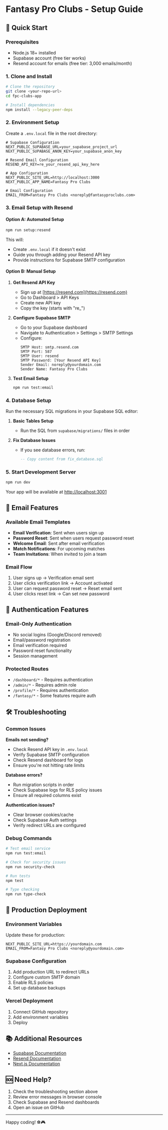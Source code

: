 # Fantasy Pro Clubs - Setup Guide

## 🚀 Quick Start

### Prerequisites
- Node.js 18+ installed
- Supabase account (free tier works)
- Resend account for emails (free tier: 3,000 emails/month)

### 1. Clone and Install

```bash
# Clone the repository
git clone <your-repo-url>
cd fpc-clubs-app

# Install dependencies
npm install --legacy-peer-deps
```

### 2. Environment Setup

Create a `.env.local` file in the root directory:

```env
# Supabase Configuration
NEXT_PUBLIC_SUPABASE_URL=your_supabase_project_url
NEXT_PUBLIC_SUPABASE_ANON_KEY=your_supabase_anon_key

# Resend Email Configuration
RESEND_API_KEY=re_your_resend_api_key_here

# App Configuration
NEXT_PUBLIC_SITE_URL=http://localhost:3000
NEXT_PUBLIC_APP_NAME=Fantasy Pro Clubs

# Email Configuration
EMAIL_FROM=Fantasy Pro Clubs <noreply@fantasyproclubs.com>
```

### 3. Email Setup with Resend

#### Option A: Automated Setup
```bash
npm run setup:resend
```

This will:
- Create `.env.local` if it doesn't exist
- Guide you through adding your Resend API key
- Provide instructions for Supabase SMTP configuration

#### Option B: Manual Setup

1. **Get Resend API Key**
   - Sign up at [https://resend.com](https://resend.com)
   - Go to Dashboard > API Keys
   - Create new API key
   - Copy the key (starts with "re_")

2. **Configure Supabase SMTP**
   - Go to your Supabase dashboard
   - Navigate to Authentication > Settings > SMTP Settings
   - Configure:
     ```
     SMTP Host: smtp.resend.com
     SMTP Port: 587
     SMTP User: resend
     SMTP Password: [Your Resend API Key]
     Sender Email: noreply@yourdomain.com
     Sender Name: Fantasy Pro Clubs
     ```

3. **Test Email Setup**
   ```bash
   npm run test:email
   ```

### 4. Database Setup

Run the necessary SQL migrations in your Supabase SQL editor:

1. **Basic Tables Setup**
   - Run the SQL from `supabase/migrations/` files in order

2. **Fix Database Issues**
   - If you see database errors, run:
     ```sql
     -- Copy content from fix_database.sql
     ```

### 5. Start Development Server

```bash
npm run dev
```

Your app will be available at [http://localhost:3001](http://localhost:3001)

## 📧 Email Features

### Available Email Templates
- **Email Verification**: Sent when users sign up
- **Password Reset**: Sent when users request password reset
- **Welcome Email**: Sent after email verification
- **Match Notifications**: For upcoming matches
- **Team Invitations**: When invited to join a team

### Email Flow
1. User signs up → Verification email sent
2. User clicks verification link → Account activated
3. User can request password reset → Reset email sent
4. User clicks reset link → Can set new password

## 🔐 Authentication Features

### Email-Only Authentication
- No social logins (Google/Discord removed)
- Email/password registration
- Email verification required
- Password reset functionality
- Session management

### Protected Routes
- `/dashboard/*` - Requires authentication
- `/admin/*` - Requires admin role
- `/profile/*` - Requires authentication
- `/fantasy/*` - Some features require auth

## 🛠️ Troubleshooting

### Common Issues

**Emails not sending?**
- Check Resend API key in `.env.local`
- Verify Supabase SMTP configuration
- Check Resend dashboard for logs
- Ensure you're not hitting rate limits

**Database errors?**
- Run migration scripts in order
- Check Supabase logs for RLS policy issues
- Ensure all required columns exist

**Authentication issues?**
- Clear browser cookies/cache
- Check Supabase Auth settings
- Verify redirect URLs are configured

### Debug Commands
```bash
# Test email service
npm run test:email

# Check for security issues
npm run security-check

# Run tests
npm test

# Type checking
npm run type-check
```

## 🚀 Production Deployment

### Environment Variables
Update these for production:
```env
NEXT_PUBLIC_SITE_URL=https://yourdomain.com
EMAIL_FROM=Fantasy Pro Clubs <noreply@yourdomain.com>
```

### Supabase Configuration
1. Add production URL to redirect URLs
2. Configure custom SMTP domain
3. Enable RLS policies
4. Set up database backups

### Vercel Deployment
1. Connect GitHub repository
2. Add environment variables
3. Deploy

## 📚 Additional Resources

- [Supabase Documentation](https://supabase.com/docs)
- [Resend Documentation](https://resend.com/docs)
- [Next.js Documentation](https://nextjs.org/docs)

## 🆘 Need Help?

1. Check the troubleshooting section above
2. Review error messages in browser console
3. Check Supabase and Resend dashboards
4. Open an issue on GitHub

---

Happy coding! ⚽🎮 